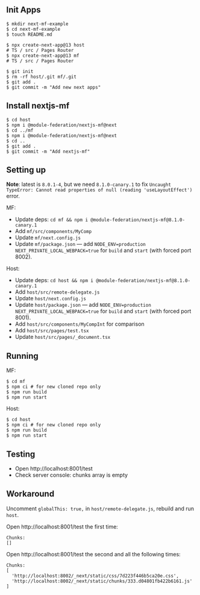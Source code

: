 ## Init Apps

```
$ mkdir next-mf-example
$ cd next-mf-example
$ touch README.md
```

```
$ npx create-next-app@13 host
# TS / src / Pages Router
$ npx create-next-app@13 mf
# TS / src / Pages Router
```

```
$ git init
$ rm -rf host/.git mf/.git
$ git add .
$ git commit -m "Add new next apps"
```

## Install nextjs-mf

```
$ cd host
$ npm i @module-federation/nextjs-mf@next
$ cd ../mf
$ npm i @module-federation/nextjs-mf@next
$ cd ..
$ git add .
$ git commit -m "Add nextjs-mf"
```

## Setting up

**Note**: latest is `8.0.1-4`, but we need `8.1.0-canary.1` to fix `Uncaught TypeError: Cannot read properties of null (reading 'useLayoutEffect')` error.

MF:

- Update deps: `cd mf && npm i @module-federation/nextjs-mf@8.1.0-canary.1`
- Add `mf/src/components/MyComp`
- Update `mf/next.config.js`
- Update `mf/package.json` — add `NODE_ENV=production NEXT_PRIVATE_LOCAL_WEBPACK=true` for `build` and `start` (with forced port 8002).

Host:

- Update deps: `cd host && npm i @module-federation/nextjs-mf@8.1.0-canary.1`
- Add `host/src/remote-delegate.js`
- Update `host/next.config.js`
- Update `host/package.json` — add `NODE_ENV=production NEXT_PRIVATE_LOCAL_WEBPACK=true` for `build` and `start` (with forced port 8001).
- Add `host/src/components/MyCompInt` for comparison
- Add `host/src/pages/test.tsx`
- Update `host/src/pages/_document.tsx`

## Running

MF:

```
$ cd mf
$ npm ci # for new cloned repo only
$ npm run build
$ npm run start
```

Host:

```
$ cd host
$ npm ci # for new cloned repo only
$ npm run build
$ npm run start
```

## Testing

- Open http://localhost:8001/test
- Check server console: chunks array is empty

## Workaround

Uncomment `globalThis: true,` in `host/remote-delegate.js`, rebuild and run `host`.

Open http://localhost:8001/test the first time:

```
Chunks:
[]
```

Open http://localhost:8001/test the second and all the following times:

```
Chunks:
[
  'http://localhost:8002/_next/static/css/7d223f446b5ca20e.css',
  'http://localhost:8002/_next/static/chunks/333.d04801fb422b6161.js'
]
```
